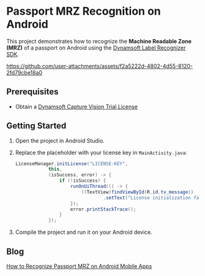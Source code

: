 # Passport MRZ Recognition on Android
This project demonstrates how to recognize the **Machine Readable Zone (MRZ)** of a passport on Android using the [Dynamsoft Label Recognizer SDK](https://www.dynamsoft.com/label-recognition/docs/mobile/programming/android/).

https://github.com/user-attachments/assets/f2a5222d-4802-4d55-8120-2fd79cbe18a0

## Prerequisites
- Obtain a [Dynamsoft Capture Vision Trial License](https://www.dynamsoft.com/customer/license/trialLicense/?product=dcv&package=cross-platform)

## Getting Started
1. Open the project in Android Studio.
2. Replace the placeholder with your license key in `MainActivity.java`:

    ```java
    LicenseManager.initLicense("LICENSE-KEY",
				this,
				(isSuccess, error) -> {
					if (!isSuccess) {
						runOnUiThread(() -> {
							((TextView)findViewById(R.id.tv_message))
									.setText("License initialization failed: "+error.getMessage());
						});
						error.printStackTrace();
					}
				});
    ```

3. Compile the project and run it on your Android device.


## Blog
[How to Recognize Passport MRZ on Android Mobile Apps](https://www.dynamsoft.com/codepool/android-ocr-recognition-passport-mrz.html)
